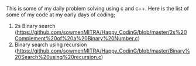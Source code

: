 This is some of my daily problem solving using c and c++.
Here is the list of some of my code at my early days of coding;
1) 2s Binary search (https://github.com/sowmenMITRA/Happy_CodinG/blob/master/2s%20Complement%20of%20a%20Binary%20Number.c)
2) Binary search using recursion (https://github.com/sowmenMITRA/Happy_CodinG/blob/master/Binary%20Search%20using%20recursion.c)
